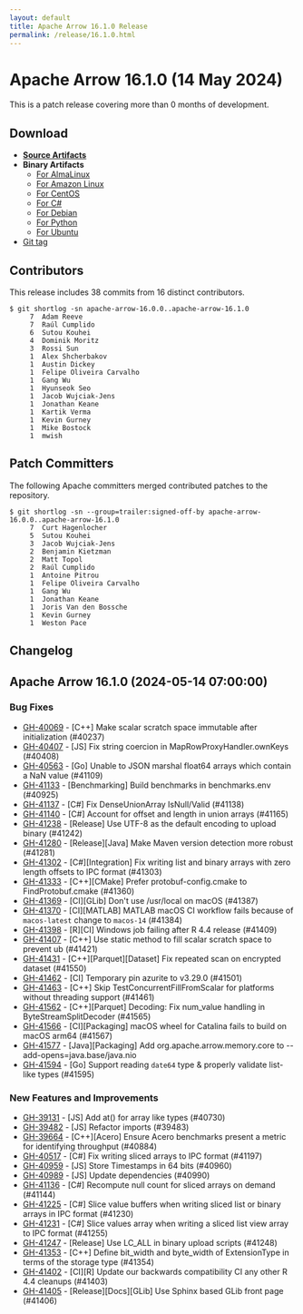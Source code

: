 ```yaml
---
layout: default
title: Apache Arrow 16.1.0 Release
permalink: /release/16.1.0.html
---
```

<!--
{% comment %}
Licensed to the Apache Software Foundation (ASF) under one or more
contributor license agreements.  See the NOTICE file distributed with
this work for additional information regarding copyright ownership.
The ASF licenses this file to you under the Apache License, Version 2.0
(the "License"); you may not use this file except in compliance with
the License.  You may obtain a copy of the License at

http://www.apache.org/licenses/LICENSE-2.0

Unless required by applicable law or agreed to in writing, software
distributed under the License is distributed on an "AS IS" BASIS,
WITHOUT WARRANTIES OR CONDITIONS OF ANY KIND, either express or implied.
See the License for the specific language governing permissions and
limitations under the License.
{% endcomment %}
-->

# Apache Arrow 16.1.0 (14 May 2024)

This is a patch release covering more than 0 months of development.

## Download

* [**Source Artifacts**][1]
* **Binary Artifacts**
  * [For AlmaLinux][2]
  * [For Amazon Linux][3]
  * [For CentOS][4]
  * [For C#][5]
  * [For Debian][6]
  * [For Python][7]
  * [For Ubuntu][8]
* [Git tag][9]

## Contributors

This release includes 38 commits from 16 distinct contributors.

```console
$ git shortlog -sn apache-arrow-16.0.0..apache-arrow-16.1.0
     7	Adam Reeve
     7	Raúl Cumplido
     6	Sutou Kouhei
     4	Dominik Moritz
     3	Rossi Sun
     1	Alex Shcherbakov
     1	Austin Dickey
     1	Felipe Oliveira Carvalho
     1	Gang Wu
     1	Hyunseok Seo
     1	Jacob Wujciak-Jens
     1	Jonathan Keane
     1	Kartik Verma
     1	Kevin Gurney
     1	Mike Bostock
     1	mwish
```

## Patch Committers

The following Apache committers merged contributed patches to the repository.

```console
$ git shortlog -sn --group=trailer:signed-off-by apache-arrow-16.0.0..apache-arrow-16.1.0
     7	Curt Hagenlocher
     5	Sutou Kouhei
     3	Jacob Wujciak-Jens
     2	Benjamin Kietzman
     2	Matt Topol
     2	Raúl Cumplido
     1	Antoine Pitrou
     1	Felipe Oliveira Carvalho
     1	Gang Wu
     1	Jonathan Keane
     1	Joris Van den Bossche
     1	Kevin Gurney
     1	Weston Pace
```

## Changelog


## Apache Arrow 16.1.0 (2024-05-14 07:00:00)

### Bug Fixes

* [GH-40069](https://github.com/apache/arrow/issues/40069) - [C++] Make scalar scratch space immutable after initialization (#40237)
* [GH-40407](https://github.com/apache/arrow/issues/40407) - [JS] Fix string coercion in MapRowProxyHandler.ownKeys (#40408)
* [GH-40563](https://github.com/apache/arrow/issues/40563) - [Go] Unable to JSON marshal float64 arrays which contain a NaN value (#41109)
* [GH-41133](https://github.com/apache/arrow/issues/41133) - [Benchmarking] Build benchmarks in benchmarks.env (#40925)
* [GH-41137](https://github.com/apache/arrow/issues/41137) - [C#] Fix DenseUnionArray IsNull/Valid (#41138)
* [GH-41140](https://github.com/apache/arrow/issues/41140) - [C#] Account for offset and length in union arrays (#41165)
* [GH-41238](https://github.com/apache/arrow/issues/41238) - [Release] Use UTF-8 as the default encoding to upload binary (#41242)
* [GH-41280](https://github.com/apache/arrow/issues/41280) - [Release][Java] Make Maven version detection more robust (#41281)
* [GH-41302](https://github.com/apache/arrow/issues/41302) - [C#][Integration] Fix writing list and binary arrays with zero length offsets to IPC format (#41303)
* [GH-41333](https://github.com/apache/arrow/issues/41333) - [C++][CMake] Prefer protobuf-config.cmake to FindProtobuf.cmake (#41360)
* [GH-41369](https://github.com/apache/arrow/issues/41369) - [CI][GLib] Don't use /usr/local on macOS (#41387)
* [GH-41370](https://github.com/apache/arrow/issues/41370) - [CI][MATLAB] MATLAB macOS CI workflow fails because of `macos-latest` change to `macos-14` (#41384)
* [GH-41398](https://github.com/apache/arrow/issues/41398) - [R][CI] Windows job failing after R 4.4 release (#41409)
* [GH-41407](https://github.com/apache/arrow/issues/41407) - [C++] Use static method to fill scalar scratch space to prevent ub (#41421)
* [GH-41431](https://github.com/apache/arrow/issues/41431) - [C++][Parquet][Dataset] Fix repeated scan on encrypted dataset (#41550)
* [GH-41462](https://github.com/apache/arrow/issues/41462) - [CI] Temporary pin azurite to v3.29.0 (#41501)
* [GH-41463](https://github.com/apache/arrow/issues/41463) - [C++] Skip TestConcurrentFillFromScalar for platforms without threading support (#41461)
* [GH-41562](https://github.com/apache/arrow/issues/41562) - [C++][Parquet] Decoding: Fix num_value handling in ByteStreamSplitDecoder (#41565)
* [GH-41566](https://github.com/apache/arrow/issues/41566) - [CI][Packaging] macOS wheel for Catalina fails to build on macOS arm64 (#41567)
* [GH-41577](https://github.com/apache/arrow/issues/41577) - [Java][Packaging] Add org.apache.arrow.memory.core to --add-opens=java.base/java.nio
* [GH-41594](https://github.com/apache/arrow/issues/41594) - [Go] Support reading `date64` type & properly validate list-like types (#41595)


### New Features and Improvements

* [GH-39131](https://github.com/apache/arrow/issues/39131) - [JS] Add at() for array like types (#40730)
* [GH-39482](https://github.com/apache/arrow/issues/39482) - [JS] Refactor imports (#39483)
* [GH-39664](https://github.com/apache/arrow/issues/39664) - [C++][Acero] Ensure Acero benchmarks present a metric for identifying throughput (#40884)
* [GH-40517](https://github.com/apache/arrow/issues/40517) - [C#] Fix writing sliced arrays to IPC format (#41197)
* [GH-40959](https://github.com/apache/arrow/issues/40959) - [JS] Store Timestamps in 64 bits (#40960)
* [GH-40989](https://github.com/apache/arrow/issues/40989) - [JS] Update dependencies (#40990)
* [GH-41136](https://github.com/apache/arrow/issues/41136) - [C#] Recompute null count for sliced arrays on demand (#41144)
* [GH-41225](https://github.com/apache/arrow/issues/41225) - [C#] Slice value buffers when writing sliced list or binary arrays in IPC format (#41230)
* [GH-41231](https://github.com/apache/arrow/issues/41231) - [C#] Slice values array when writing a sliced list view array to IPC format (#41255)
* [GH-41247](https://github.com/apache/arrow/issues/41247) - [Release] Use LC_ALL in binary upload scripts (#41248)
* [GH-41353](https://github.com/apache/arrow/issues/41353) - [C++] Define bit_width and byte_width of ExtensionType in terms of the storage type (#41354)
* [GH-41402](https://github.com/apache/arrow/issues/41402) - [CI][R] Update our backwards compatibility CI any other R 4.4 cleanups (#41403)
* [GH-41405](https://github.com/apache/arrow/issues/41405) - [Release][Docs][GLib] Use Sphinx based GLib front page (#41406)


[1]: https://www.apache.org/dyn/closer.lua/arrow/arrow-16.1.0/
[2]: https://apache.jfrog.io/artifactory/arrow/almalinux/
[3]: https://apache.jfrog.io/artifactory/arrow/amazon-linux/
[4]: https://apache.jfrog.io/artifactory/arrow/centos/
[5]: https://apache.jfrog.io/artifactory/arrow/nuget/
[6]: https://apache.jfrog.io/artifactory/arrow/debian/
[7]: https://apache.jfrog.io/artifactory/arrow/python/16.1.0/
[8]: https://apache.jfrog.io/artifactory/arrow/ubuntu/
[9]: https://github.com/apache/arrow/releases/tag/apache-arrow-16.1.0
